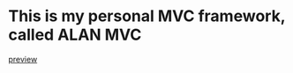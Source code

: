 # This is my personal MVC framework, called ALAN MVC

[preview](https://raw.githubusercontent.com/alnahian2003/alanmvc/master/preview.png)
